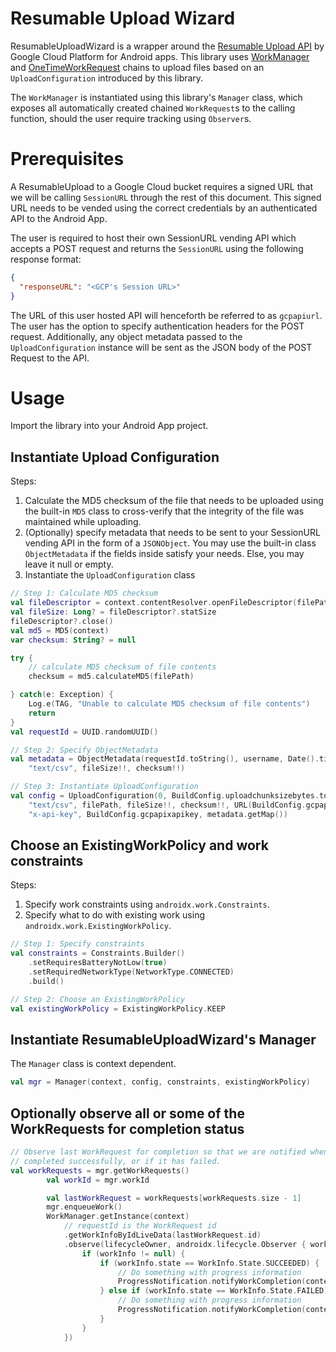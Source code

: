 # Resumable Upload Wizard

ResumableUploadWizard is a wrapper around the [Resumable Upload API](https://cloud.google.com/storage/docs/resumable-uploads "Resumable uploads") by Google Cloud Platform for Android apps. This library uses [WorkManager](https://developer.android.com/reference/androidx/work/WorkManager) and [OneTimeWorkRequest](https://developer.android.com/reference/androidx/work/OneTimeWorkRequest) chains to upload files based on an `UploadConfiguration` introduced by this library.

The `WorkManager` is instantiated using this library's `Manager` class, which exposes all automatically created chained `WorkRequest`s to the calling function, should the user require tracking using `Observer`s.

# Prerequisites

A ResumableUpload to a Google Cloud bucket requires a signed URL that we will be calling `SessionURL` through the rest of this document. This signed URL needs to be vended using the correct credentials by an authenticated API to the Android App.

The user is required to host their own SessionURL vending API which accepts a POST request and returns the `SessionURL` using the following response format:
```json
{
  "responseURL": "<GCP's Session URL>"
}
```

The URL of this user hosted API will henceforth be referred to as `gcpapiurl`. The user has the option to specify authentication headers for the POST request. Additionally, any object metadata passed to the `UploadConfiguration` instance will be sent as the JSON body of the POST Request to the API.

# Usage

Import the library into your Android App project.

## Instantiate Upload Configuration

Steps:

1. Calculate the MD5 checksum of the file that needs to be uploaded using the built-in `MD5` class to cross-verify that the integrity of the file was maintained while uploading.
2. (Optionally) specify metadata that needs to be sent to your SessionURL vending API in the form of a `JSONObject`. You may use the built-in class `ObjectMetadata` if the fields inside satisfy your needs. Else, you may leave it null or empty.
3. Instantiate the `UploadConfiguration` class

```kotlin
// Step 1: Calculate MD5 checksum
val fileDescriptor = context.contentResolver.openFileDescriptor(filePath, "r")
val fileSize: Long? = fileDescriptor?.statSize
fileDescriptor?.close()
val md5 = MD5(context)
var checksum: String? = null

try {
    // calculate MD5 checksum of file contents
    checksum = md5.calculateMD5(filePath)

} catch(e: Exception) {
    Log.e(TAG, "Unable to calculate MD5 checksum of file contents")
    return
}
val requestId = UUID.randomUUID()

// Step 2: Specify ObjectMetadata
val metadata = ObjectMetadata(requestId.toString(), username, Date().time, fileName,
    "text/csv", fileSize!!, checksum!!)

// Step 3: Instantiate UploadConfiguration
val config = UploadConfiguration(0, BuildConfig.uploadchunksizebytes.toInt(),
    "text/csv", filePath, fileSize!!, checksum!!, URL(BuildConfig.gcpapiurl),
    "x-api-key", BuildConfig.gcpapixapikey, metadata.getMap())
```

## Choose an ExistingWorkPolicy and work constraints

Steps:

1. Specify work constraints using `androidx.work.Constraints`.
2. Specify what to do with existing work using `androidx.work.ExistingWorkPolicy`. 

```kotlin
// Step 1: Specify constraints
val constraints = Constraints.Builder()
    .setRequiresBatteryNotLow(true)
    .setRequiredNetworkType(NetworkType.CONNECTED)
    .build()

// Step 2: Choose an ExistingWorkPolicy
val existingWorkPolicy = ExistingWorkPolicy.KEEP
```

## Instantiate ResumableUploadWizard's Manager

The `Manager` class is context dependent.

```kotlin
val mgr = Manager(context, config, constraints, existingWorkPolicy)
```

## Optionally observe all or some of the WorkRequests for completion status

```kotlin
// Observe last WorkRequest for completion so that we are notified when the upload has been 
// completed successfully, or if it has failed.
val workRequests = mgr.getWorkRequests()
        val workId = mgr.workId

        val lastWorkRequest = workRequests[workRequests.size - 1]
        mgr.enqueueWork()
        WorkManager.getInstance(context)
            // requestId is the WorkRequest id
            .getWorkInfoByIdLiveData(lastWorkRequest.id)
            .observe(lifecycleOwner, androidx.lifecycle.Observer { workInfo: WorkInfo? ->
                if (workInfo != null) {
                    if (workInfo.state == WorkInfo.State.SUCCEEDED) {
                        // Do something with progress information
                        ProgressNotification.notifyWorkCompletion(context, fileName, true)
                    } else if (workInfo.state == WorkInfo.State.FAILED) {
                        // Do something with progress information
                        ProgressNotification.notifyWorkCompletion(context, fileName, false)
                    }
                }
            })
```